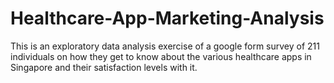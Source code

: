 # Healthcare-App-Marketing-Analysis
This is an exploratory data analysis exercise of a google form survey of 211 individuals on how they get to know about the various healthcare apps in Singapore and their satisfaction levels with  it.
